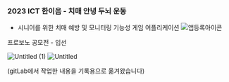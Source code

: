### 2023 ICT 한이음 - 치매 안녕 두뇌 운동 
- 시니어를 위한 치매 예방 및 모니터링 기능성 게임 어플리케이션
![앱등록아이콘](https://github.com/user-attachments/assets/0b876c1c-4770-4b41-95ed-03fe1dbe9bb6)

프로보노 공모전 - 입선

![Untitled (1)](https://github.com/user-attachments/assets/3b7114b9-f31f-479f-b187-483563011437)
![Untitled](https://github.com/user-attachments/assets/733ef99e-f3bb-42ec-a611-6a2f93398946)


(gitLab에서 작업한 내용을 기록용으로 옮겨왔습니다)
